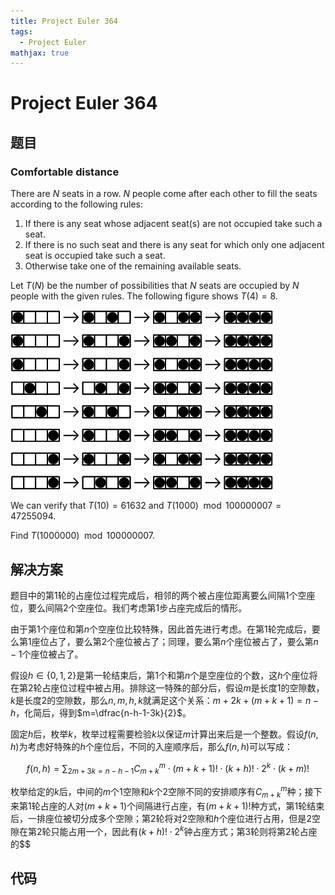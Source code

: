 ```yaml
---
title: Project Euler 364
tags:
  - Project Euler
mathjax: true
---
```

<escape><!-- more --></escape>
    


# Project Euler 364
## 题目
### Comfortable distance

There are $N$ seats in a row. $N$ people come after each other to fill the seats according to the following rules:

1. If there is any seat whose adjacent seat(s) are not occupied take such a seat.
2. If there is no such seat and there is any seat for which only one adjacent seat is occupied take such a seat.
3. Otherwise take one of the remaining available seats. 

Let $T(N)$ be the number of possibilities that $N$ seats are occupied by $N$ people with the given rules. The following figure shows $T(4)=8$.

![](../images/p364_comf_dist.gif)

We can verify that $T(10) = 61632$ and $T(1 000) \mod 100 000 007 = 47255094$.

Find $T(1 000 000) \mod 100 000 007$.



## 解决方案

题目中的第$1$轮的占座位过程完成后，相邻的两个被占座位距离要么间隔$1$个空座位，要么间隔$2$个空座位。我们考虑第$1$步占座完成后的情形。

由于第$1$个座位和第$n$个空座位比较特殊，因此首先进行考虑。在第$1$轮完成后，要么第$1$座位占了，要么第$2$个座位被占了；同理，要么第$n$个座位被占了，要么第$n-1$个座位被占了。

假设$h\in\{0,1,2\}$是第一轮结束后，第$1$个和第$n$个是空座位的个数，这$h$个座位将在第$2$轮占座位过程中被占用。排除这一特殊的部分后，假设$m$是长度$1$的空隙数，$k$是长度$2$的空隙数，那么$n,m,h,k$就满足这个关系：$m+2k+(m+k+1)=n-h$，化简后，得到$m=\dfrac{n-h-1-3k}{2}$。

固定$h$后，枚举$k$，枚举过程需要检验$k$以保证$m$计算出来后是一个整数。假设$f(n,h)$为考虑好特殊的$h$个座位后，不同的入座顺序后，那么$f(n,h)$可以写成：

$$f(n,h)=\sum_{2m+3k=n-h-1} C_{m+k}^m\cdot (m+k+1)!\cdot(k+h)!\cdot 2^{k}\cdot(k+m)!$$

枚举给定的$k$后，中间的$m$个$1$空隙和$k$个$2$空隙不同的安排顺序有$C_{m+k}^{m}$种；接下来第$1$轮占座的人对$(m+k+1)$个间隔进行占座，有$(m+k+1)!$种方式，第$1$轮结束后，一排座位被切分成多个空隙；第$2$轮将对$2$空隙和$h$个座位进行占用，但是$2$空隙在第$2$轮只能占用一个，因此有$(k+h)!\cdot2^k$钟占座方式；第$3$轮则将第$2$轮占座的$$

## 代码


